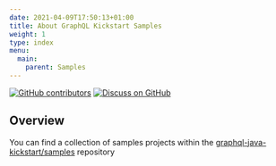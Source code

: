 ```yaml
---
date: 2021-04-09T17:50:13+01:00
title: About GraphQL Kickstart Samples
weight: 1
type: index
menu:
  main:
    parent: Samples
---
```


[![GitHub contributors](https://img.shields.io/github/contributors/graphql-java-kickstart/samples)](https://github.com/graphql-java-kickstart/samples/graphs/contributors)
[![Discuss on GitHub](https://img.shields.io/badge/GitHub-discuss-orange)](https://github.com/graphql-java-kickstart/samples/discussions)

## Overview

You can find a collection of samples projects within the [graphql-java-kickstart/samples](https://github.com/graphql-java-kickstart/samples) repository 
